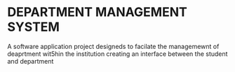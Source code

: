 # DEPARTMENT MANAGEMENT SYSTEM
 A software application project  designeds to facilate the managemewnt of deaprtment  wit5hin the institution  creating an interface between the student and department
